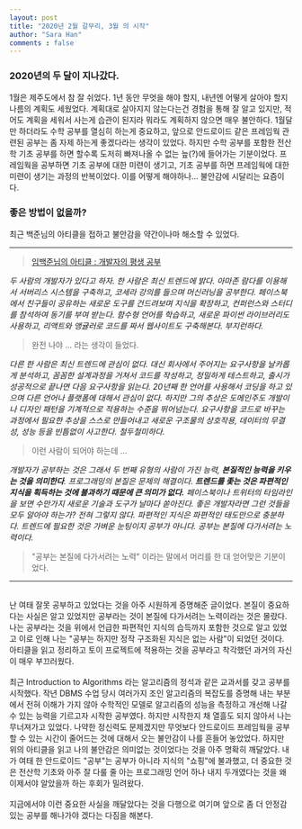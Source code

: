 ```yaml
---
layout: post
title: "2020년 2월 갈무리, 3월 의 시작"
author: "Sara Han"
comments : false
---
```


### 2020년의 두 달이 지나갔다.
1월은 제주도에서 참 잘 쉬었다. 1년 동안 무엇을 해야 할지, 내년엔 어떻게 살아야 할지 나름의
계획도 세웠었다. 계획대로 살아지지 않는다는건 경험을 통해 잘 알고 있지만, 적어도 계획을
세워서 사는게 습관이 된지라 뭐라도 계획하지 않으면 매우 불안하다.
1월달만 하더라도 수학 공부를 열심히 하는게 중요하고, 앞으로 안드로이드 같은 프레임웍 관련된
공부는 좀 자제 하는게 좋겠다라는 생각이 있었다. 하지만 수학 공부를 포함한 전산학 기초 공부를
하면 할수록 도저히 빠져나올 수 없는 늪(?)에 들어가는 기분이었다. 프레임웍을 공부하면
기초 공부에 대한 미련이 생기고, 기초 공부를 하면 프레임웍에 대한 미련이 생기는 과정의 반복이었다.
이를 어떻게 해야하나... 불안감에 시달리는 요즘이다.

### 좋은 방법이 없을까?
최근 백준님의 아티클을 접하고 불안감을 약간이나마 해소할 수 있었다.

---

> [임백준님의 아티클 : 개발자의 평생 공부](http://m.zdnet.co.kr/column_view.asp?artice_id=20170616090644&re=zdk#imadnews)


_두 사람의 개발자가 있다고 하자. 한 사람은 최신 트렌드에 밝다. 아마존 람다를 이용해서 서버리스 시스템을 구축하고, 코세라 강의를 들으며 머신러닝을 공부한다. 페이스북에서 친구들이 공유하는 새로운 도구를 건드려보며 지식을 확장하고, 컨퍼런스와 스터디를 참석하여 동기를 부여 받는다. 함수형 언어를 학습하고, 새로운 파이썬 라이브러리도 사용하고, 리액트와 앵귤러로 코드를 짜서 웹사이트도 구축해본다. 부지런하다._
> 완전 나야 ... 라는 생각이 들었다.

_다른 한 사람은 최신 트렌드에 관심이 없다. 대신 회사에서 주어지는 요구사항을 날카롭게 분석하고, 꼼꼼한 설계과정을 거쳐서 코드를 작성하고, 정밀하게 테스트하고, 출시가 성공적으로 끝나면 다음 요구사항을 읽는다. 20년째 한 언어를 사용해서 코딩을 하고 있으며 다른 언어나 플랫폼에 대해서 관심이 없다. 하지만 그의 추상은 도메인주도 개발이나 디자인 패턴을 기계적으로 적용하는 수준을 뛰어넘는다. 요구사항을 코드로 바꾸는 과정에서 필요한 추상을 스스로 만들어내고 새로운 구조물의 상호작용, 데이터의 무결성, 성능 등을 빈틈없이 사고한다. 철두철미하다._

> 이런 사람이 되어야 하는데 ...


_개발자가 공부하는 것은 그래서 두 번째 유형의 사람이 가진 능력, **본질적인 능력을 키우는 것을 의미한다**. 프로그래밍의 본질은 문제의 해결이다. **트렌드를 좇는 것은 파편적인 지식을 획득하는 것에 불과하기 때문에 큰 의미가 없다.** 페이스북이나 트위터의 타임라인을 보면 수만가지 새로운 기술과 도구가 날마다 쏟아진다. 좋은 개발자라면 그런 것들을 모두 알아야 하는가? 전혀 그렇지 않다. 파편적인 지식은 파편적인 태도만으로 충분하다. 트렌드에 필요한 것은 가벼운 눈팅이지 공부가 아니다. 공부는 본질에 다가서려는 노력이다._

> "공부는 본질에 다가서려는 노력" 이라는 말에서 머리를 한 대 얻어맞은 기분이었다.

---
<br>
난 여태 잘못 공부하고 있었다는 것을 아주 시원하게 증명해준 글이었다. 본질이 중요하다는 사실은
알고 있었지만 공부라는 것이 본질에 다가서려는 노력이라는 것은 몰랐다. 나는 공부라는 것을
위에서 언급한 파편적인 지식의 습득까지 포함한 것으로 알고 있었고 이로 인해 나는 "공부는 하지만 정작
구조화된 지식은 없는 사람"이 되었던 것이다. 아티클을 읽고 정리하고 토이 프로젝트에 적용하는 것을
공부라고 착각했던 과거의 자신이 매우 부끄러웠다.
<br><br>
최근 Introduction to Algorithms 라는 알고리즘의 정석과 같은 교과서를 갖고 공부를 시작했다.
작년 DBMS 수업 당시 여러가지 조인 알고리즘의 복잡도를 증명해 내는 부분에서 전혀 이해가 가지
않아 수학적인 모델로 알고리즘의 성능을 측정하고 개선해 나갈 수 있는 능력을 기르고자 시작한
공부였다. 하지만 시작한지 채 열흘도 되지 않아서 나는 무너져가고 있었다. 나약한 정신력도
문제겠지만 무엇보다 안드로이드 프레임웍을 공부할 수 있는 시간이 줄어드는 것에 대해서 오는
불안감이 나를 흔들어 놓았었다. 하지만 위의 아티클을 읽고 나의 불안감은 의미없는 것이었다는 것을
아주 명확히 깨달았다. 내가 여태 한 안드로이드 "공부"는 공부가 아니라 지식의 "쇼핑"에 불과했고,
더 중요한 것은 전산학 기초와 아주 잘 다룰 줄 아는 프로그래밍 언어 하나 내지 두개였다는 것을
왜 이제서야 알았을까 하는 후회가 밀려왔다.
<br><br>
지금에서야 이런 중요한 사실을 깨달았다는 것을 다행으로 여기며 앞으로 좀 더 안정감 있는
공부를 해나가야 겠다는 다짐을 해본다.
